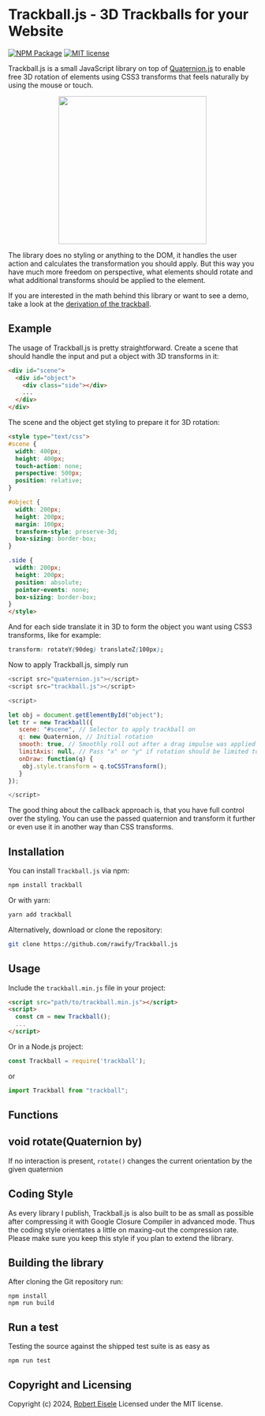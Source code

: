 # Trackball.js - 3D Trackballs for your Website

[![NPM Package](https://img.shields.io/npm/v/trackball.svg?style=flat)](https://npmjs.org/package/trackball "View this project on npm")
[![MIT license](http://img.shields.io/badge/license-MIT-brightgreen.svg)](http://opensource.org/licenses/MIT)

Trackball.js is a small JavaScript library on top of [Quaternion.js](https://github.com/rawify/Quaternion.js) to enable free 3D rotation of elements using CSS3 transforms that feels naturally by using the mouse or touch.

<p align="center">
<img src="https://github.com/rawify/Trackball.js/blob/main/res/cube.png?raw=true" width="300">
</p>

The library does no styling or anything to the DOM, it handles the user action and calculates the transformation you should apply. But this way you have much more freedom on perspective, what elements should rotate and what additional transforms should be applied to the element.

If you are interested in the math behind this library or want to see a demo, take a look at the [derivation of the trackball](https://raw.org/article/trackball-rotation-using-quaternions/).


## Example

The usage of Trackball.js is pretty straightforward. Create a scene that should handle the input and put a object with 3D transforms in it:


```html
<div id="scene">
  <div id="object">
  	<div class="side"></div>
  	...
  </div>
</div>
```

The scene and the object get styling to prepare it for 3D rotation:

```html
<style type="text/css">
#scene {
  width: 400px;
  height: 400px;
  touch-action: none;
  perspective: 500px;
  position: relative;
}

#object {
  width: 200px;
  height: 200px;
  margin: 100px;
  transform-style: preserve-3d;
  box-sizing: border-box;
}

.side {
  width: 200px;
  height: 200px;
  position: absolute;
  pointer-events: none;
  box-sizing: border-box;
}
</style>
```

And for each side translate it in 3D to form the object you want using CSS3 transforms, like for example:

```css
transform: rotateY(90deg) translateZ(100px);
```

Now to apply Trackball.js, simply run

```js
<script src="quaternion.js"></script>
<script src="trackball.js"></script>

<script>

let obj = document.getElementById("object");
let tr = new Trackball({
   scene: "#scene", // Selector to apply trackball on
   q: new Quaternion, // Initial rotation
   smooth: true, // Smoothly roll out after a drag impulse was applied
   limitAxis: null, // Pass "x" or "y" if rotation should be limited to one axis
   onDraw: function(q) {
    obj.style.transform = q.toCSSTransform();
   }
});

</script>
```

The good thing about the callback approach is, that you have full control over the styling. You can use the passed quaternion and transform it further or even use it in another way than CSS transforms.

## Installation

You can install `Trackball.js` via npm:

```bash
npm install trackball
```

Or with yarn:

```bash
yarn add trackball
```

Alternatively, download or clone the repository:

```bash
git clone https://github.com/rawify/Trackball.js
```

## Usage

Include the `trackball.min.js` file in your project:

```html
<script src="path/to/trackball.min.js"></script>
<script>
  const cm = new Trackball();
  ...
</script>
```

Or in a Node.js project:

```javascript
const Trackball = require('trackball');
```

or

```javascript
import Trackball from "trackball";
```

## Functions


void rotate(Quaternion by)
---
If no interaction is present, `rotate()` changes the current orientation by the given quaternion



## Coding Style

As every library I publish, Trackball.js is also built to be as small as possible after compressing it with Google Closure Compiler in advanced mode. Thus the coding style orientates a little on maxing-out the compression rate. Please make sure you keep this style if you plan to extend the library.

## Building the library

After cloning the Git repository run:

```
npm install
npm run build
```

## Run a test

Testing the source against the shipped test suite is as easy as

```
npm run test
```

## Copyright and Licensing

Copyright (c) 2024, [Robert Eisele](https://raw.org/)
Licensed under the MIT license.
